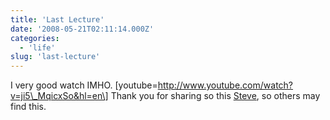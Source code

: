 ```yaml
---
title: 'Last Lecture'
date: '2008-05-21T02:11:14.000Z'
categories:
  - 'life'
slug: 'last-lecture'
---
```


I very good watch IMHO. \[youtube=http://www.youtube.com/watch?v=ji5\_MqicxSo&hl=en\] Thank you for sharing so this [Steve](http://furrygoat.com), so others may find this.
